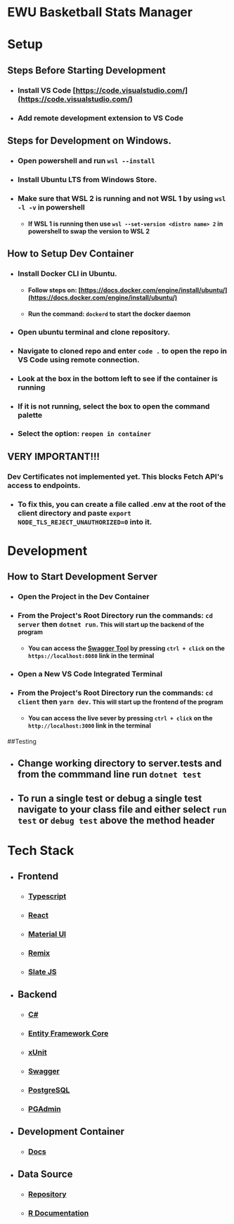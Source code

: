 # EWU Basketball Stats Manager

# Setup

## Steps Before Starting Development

- ### Install VS Code [https://code.visualstudio.com/](https://code.visualstudio.com/)

- ### Add remote development extension to VS Code

## Steps for Development on Windows.

- ### Open powershell and run `wsl --install`

- ### Install Ubuntu LTS from Windows Store.

- ### Make sure that WSL 2 is running and not WSL 1 by using `wsl -l -v` in powershell

  - #### If WSL 1 is running then use `wsl --set-version <distro name> 2` in powershell to swap the version to WSL 2

## How to Setup Dev Container

- ### Install Docker CLI in Ubuntu.

  - #### Follow steps on: [https://docs.docker.com/engine/install/ubuntu/](https://docs.docker.com/engine/install/ubuntu/)
  - #### Run the command: `dockerd` to start the docker daemon

- ### Open ubuntu terminal and clone repository.

- ### Navigate to cloned repo and enter `code .` to open the repo in VS Code using remote connection.

- ### Look at the box in the bottom left to see if the container is running
- ### If it is not running, select the box to open the command palette
- ### Select the option: `reopen in container`

## VERY IMPORTANT!!!

### Dev Certificates not implemented yet. This blocks Fetch API's access to endpoints.

- ### To fix this, you can create a file called .env at the root of the client directory and paste `export NODE_TLS_REJECT_UNAUTHORIZED=0` into it.

# Development

## How to Start Development Server

- ### Open the Project in the Dev Container

- ### From the Project's Root Directory run the commands: `cd server` then `dotnet run`. <small>This will start up the backend of the program</small>

  - #### You can access the [Swagger Tool](https://swagger.io/) by pressing `ctrl + click` on the `https://localhost:8080` link in the terminal

- ### Open a New VS Code Integrated Terminal

- ### From the Project's Root Directory run the commands: `cd client` then `yarn dev`. <small>This will start up the frontend of the program</small>
  - #### You can access the live sever by pressing `ctrl + click` on the `http://localhost:3000` link in the terminal

##Testing

- ## Change working directory to server.tests and from the commmand line run `dotnet test`

- ## To run a single test or debug a single test navigate to your class file and either select `run test` or `debug test` above the method header

# Tech Stack

- ## Frontend

  - ### [Typescript](https://www.typescriptlang.org/docs/)
  - ### [React](https://react.dev/)
  - ### [Material UI](https://mui.com/)
  - ### [Remix](https://remix.run/docs/en/main)
  - ### [Slate JS](https://docs.slatejs.org/)

- ## Backend

  - ### [C#](https://learn.microsoft.com/en-us/dotnet/csharp/)
  - ### [Entity Framework Core](https://learn.microsoft.com/en-us/ef/core/)
  - ### [xUnit](https://xunit.net/#documentation)
  - ### [Swagger](https://swagger.io/)
  - ### [PostgreSQL](https://www.postgresql.org/)
  - ### [PGAdmin](https://www.pgadmin.org/download/)

- ## Development Container

  - ### [Docs](https://code.visualstudio.com/docs/devcontainers/containers)

- ## Data Source
  - ### [Repository](https://github.com/sportsdataverse/hoopR/)
  - ### [R Documentation](https://www.r-project.org/other-docs.html)
